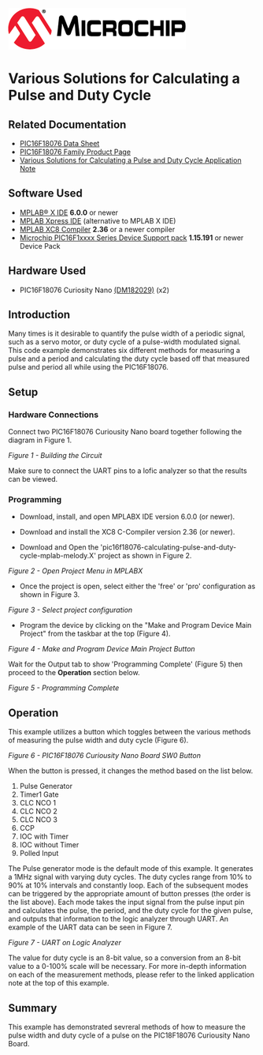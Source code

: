<!-- Please do not change this logo with link -->

[![MCHP](images/microchip.png)](https://www.microchip.com)

# Various Solutions for Calculating a Pulse and Duty Cycle

## Related Documentation

- [PIC16F18076 Data Sheet](https://ww1.microchip.com/downloads/aemDocuments/documents/MCU08/ProductDocuments/DataSheets/PIC16F18056-76-28-40-Pin-Microcontroller-Data-Sheet-40002325B.pdf)
- [PIC16F18076 Family Product Page](https://www.microchip.com/wwwproducts/en/PIC16F18076)
- [Various Solutions for Calculating a Pulse and Duty Cycle Application Note](https://www.microchip.com/en-us/application-notes/an3324) <!--UPDATE APP NOTE NUMBER TO WHAT IT SHOULD BE (the new one)-->

## Software Used

- [MPLAB® X IDE](http://www.microchip.com/mplab/mplab-x-ide) **6.0.0** or newer
- [MPLAB Xpress IDE](https://www.microchip.com/en-us/development-tools-tools-and-software/mplab-xpress) (alternative to MPLAB X IDE)
- [MPLAB XC8 Compiler](http://www.microchip.com/mplab/compilers) **2.36** or a newer compiler 
- [Microchip PIC16F1xxxx Series Device Support pack](https://packs.download.microchip.com/) **1.15.191** or newer Device Pack

## Hardware Used

- PIC16F18076 Curiosity Nano [(DM182029)](https://www.microchip.com/en-us/development-tool/EV53Z50A) (x2)

## Introduction
Many times is it desirable to quantify the pulse width of a periodic signal, such as a servo motor, or duty cycle of a pulse-width modulated signal. This code example demonstrates six different methods for measuring a pulse and a period and calculating the duty cycle based off that measured pulse and period all while using the PIC16F18076. 

## Setup
### Hardware Connections

Connect two PIC16F18076 Curiousity Nano board together following the diagram in Figure 1.

*Figure 1 - Building the Circuit*
<!--add figure-->

Make sure to connect the UART pins to a lofic analyzer so that the results can be viewed.

### Programming
- Download, install, and open MPLABX IDE version 6.0.0 (or newer).

- Download and install the XC8 C-Compiler version 2.36 (or newer).

- Download and Open the 'pic16f18076-calculating-pulse-and-duty-cycle-mplab-melody.X' project as shown in Figure 2.

*Figure 2 - Open Project Menu in MPLABX*
<!--add figure-->

- Once the project is open, select either the 'free' or 'pro' configuration as shown in Figure 3.

*Figure 3 - Select project configuration*
<!--add figure-->

- Program the device by clicking on the "Make and Program Device Main Project" from the taskbar at the top (Figure 4).

*Figure 4 -  Make and Program Device Main Project Button*
<!--add figure-->

Wait for the Output tab to show 'Programming Complete' (Figure 5) then proceed to the **Operation** section below.

*Figure 5 -  Programming Complete*
<!--add figure-->

## Operation

This example utilizes a button which toggles between the various methods of measuring the pulse width and duty cycle (Figure 6). 

*Figure 6 -  PIC16F18076 Curiousity Nano Board SW0 Button*
<!--add figure-->

When the button is pressed, it changes the method based on the list below. 

1. Pulse Generator
2. Timer1 Gate
3. CLC NCO 1
4. CLC NCO 2
5. CLC NCO 3
6. CCP
7. IOC with Timer
8. IOC without Timer
9. Polled Input 

The Pulse generator mode is the default mode of this example.  It generates a 1MHz signal with varying duty cycles. The duty cycles range from 10% to 90% at 10% intervals and constantly loop. Each of the subsequent modes can be triggered by the appropriate amount of button presses (the order is the list above). Each mode takes the input signal from the pulse input pin and calculates the pulse, the period, and the duty cycle for the given pulse, and outputs that information to the logic analyzer through UART. An example of the UART data can be seen in Figure 7. 

*Figure 7 -  UART on Logic Analyzer*
<!--add figure-->

The value for duty cycle is an 8-bit value, so a conversion from an 8-bit value to a 0-100% scale will be necessary.  For more in-depth information on each of the measurement methods, please refer to the linked application note at the top of this example.

## Summary

This example has demonstrated sevreral methods of how to measure the pulse width and duty cycle of a pulse on the PIC18F18076 Curiousity Nano Board. 

<!--Note: A second Curiosty Nano Board was used to simulate the input signal at varying duty cycles (10%-90% at 10% intervals).  Replacing the pulse generating Curiosty Nano Board with a different input pulse generator may be advantageous depending on the application. -->

